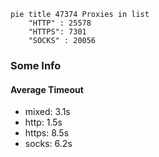 
```mermaid
pie title 47374 Proxies in list
    "HTTP" : 25578
    "HTTPS": 7301
    "SOCKS" : 20056
```

### Some Info
#### Average Timeout

- mixed: 3.1s
- http: 1.5s
- https: 8.5s
- socks: 6.2s